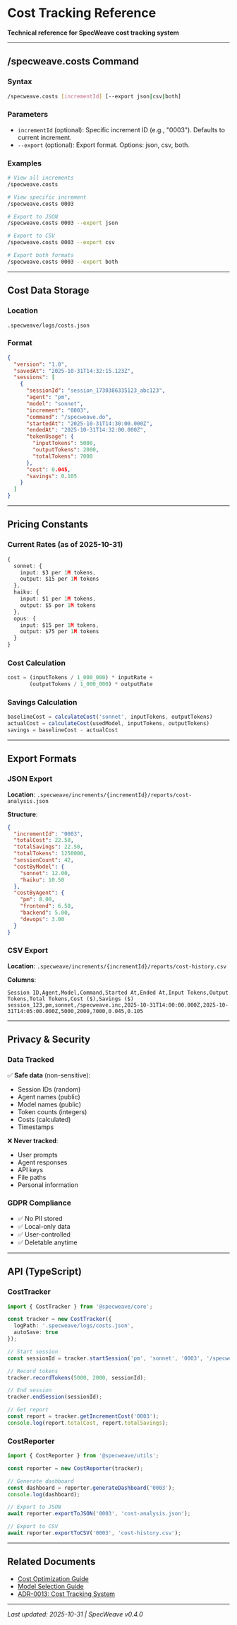 # Cost Tracking Reference

**Technical reference for SpecWeave cost tracking system**

---

## /specweave.costs Command

### Syntax

```bash
/specweave.costs [incrementId] [--export json|csv|both]
```

### Parameters

- `incrementId` (optional): Specific increment ID (e.g., "0003"). Defaults to current increment.
- `--export` (optional): Export format. Options: json, csv, both.

### Examples

```bash
# View all increments
/specweave.costs

# View specific increment
/specweave.costs 0003

# Export to JSON
/specweave.costs 0003 --export json

# Export to CSV
/specweave.costs 0003 --export csv

# Export both formats
/specweave.costs 0003 --export both
```

---

## Cost Data Storage

### Location

```
.specweave/logs/costs.json
```

### Format

```json
{
  "version": "1.0",
  "savedAt": "2025-10-31T14:32:15.123Z",
  "sessions": [
    {
      "sessionId": "session_1730386335123_abc123",
      "agent": "pm",
      "model": "sonnet",
      "increment": "0003",
      "command": "/specweave.do",
      "startedAt": "2025-10-31T14:30:00.000Z",
      "endedAt": "2025-10-31T14:32:00.000Z",
      "tokenUsage": {
        "inputTokens": 5000,
        "outputTokens": 2000,
        "totalTokens": 7000
      },
      "cost": 0.045,
      "savings": 0.105
    }
  ]
}
```

---

## Pricing Constants

### Current Rates (as of 2025-10-31)

```typescript
{
  sonnet: {
    input: $3 per 1M tokens,
    output: $15 per 1M tokens
  },
  haiku: {
    input: $1 per 1M tokens,
    output: $5 per 1M tokens
  },
  opus: {
    input: $15 per 1M tokens,
    output: $75 per 1M tokens
  }
}
```

### Cost Calculation

```typescript
cost = (inputTokens / 1_000_000) * inputRate +
       (outputTokens / 1_000_000) * outputRate
```

### Savings Calculation

```typescript
baselineCost = calculateCost('sonnet', inputTokens, outputTokens)
actualCost = calculateCost(usedModel, inputTokens, outputTokens)
savings = baselineCost - actualCost
```

---

## Export Formats

### JSON Export

**Location**: `.specweave/increments/{incrementId}/reports/cost-analysis.json`

**Structure**:
```json
{
  "incrementId": "0003",
  "totalCost": 22.50,
  "totalSavings": 22.50,
  "totalTokens": 1250000,
  "sessionCount": 42,
  "costByModel": {
    "sonnet": 12.00,
    "haiku": 10.50
  },
  "costByAgent": {
    "pm": 8.00,
    "frontend": 6.50,
    "backend": 5.00,
    "devops": 3.00
  }
}
```

### CSV Export

**Location**: `.specweave/increments/{incrementId}/reports/cost-history.csv`

**Columns**:
```csv
Session ID,Agent,Model,Command,Started At,Ended At,Input Tokens,Output Tokens,Total Tokens,Cost ($),Savings ($)
session_123,pm,sonnet,/specweave.inc,2025-10-31T14:00:00.000Z,2025-10-31T14:05:00.000Z,5000,2000,7000,0.045,0.105
```

---

## Privacy & Security

### Data Tracked

✅ **Safe data** (non-sensitive):
- Session IDs (random)
- Agent names (public)
- Model names (public)
- Token counts (integers)
- Costs (calculated)
- Timestamps

❌ **Never tracked**:
- User prompts
- Agent responses
- API keys
- File paths
- Personal information

### GDPR Compliance

- ✅ No PII stored
- ✅ Local-only data
- ✅ User-controlled
- ✅ Deletable anytime

---

## API (TypeScript)

### CostTracker

```typescript
import { CostTracker } from '@specweave/core';

const tracker = new CostTracker({
  logPath: '.specweave/logs/costs.json',
  autoSave: true
});

// Start session
const sessionId = tracker.startSession('pm', 'sonnet', '0003', '/specweave.inc');

// Record tokens
tracker.recordTokens(5000, 2000, sessionId);

// End session
tracker.endSession(sessionId);

// Get report
const report = tracker.getIncrementCost('0003');
console.log(report.totalCost, report.totalSavings);
```

### CostReporter

```typescript
import { CostReporter } from '@specweave/utils';

const reporter = new CostReporter(tracker);

// Generate dashboard
const dashboard = reporter.generateDashboard('0003');
console.log(dashboard);

// Export to JSON
await reporter.exportToJSON('0003', 'cost-analysis.json');

// Export to CSV
await reporter.exportToCSV('0003', 'cost-history.csv');
```

---

## Related Documents

- [Cost Optimization Guide](../guides/cost-optimization.md)
- [Model Selection Guide](../guides/model-selection.md)
- [ADR-0013: Cost Tracking System](../../internal/architecture/adr/0013-cost-tracking.md)

---

*Last updated: 2025-10-31 | SpecWeave v0.4.0*
